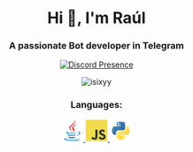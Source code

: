 <h1 align="center">Hi 👋, I'm Raúl</h1>
<h3 align="center">A passionate Bot developer in Telegram</h3>

<div align="center">

[![Discord Presence](https://lanyard-profile-readme.vercel.app/api/1051448817947521105)](google.co) 
</div>

<p align="center"> 
  <img src="https://komarev.com/ghpvc/?username=isixyy&label=Profile%20views&color=0e75b6&style=flat" alt="isixyy" /> 
</p>

<h3 align="center">Languages:</h3>
<p align="center"> 
  <a href="https://www.java.com" target="_blank" rel="noreferrer"> 
    <img src="https://raw.githubusercontent.com/devicons/devicon/master/icons/java/java-original.svg" alt="java" width="40" height="40"/> 
  </a> 
  <a href="https://developer.mozilla.org/en-US/docs/Web/JavaScript" target="_blank" rel="noreferrer"> 
    <img src="https://raw.githubusercontent.com/devicons/devicon/master/icons/javascript/javascript-original.svg" alt="javascript" width="40" height="40"/> 
  </a> 
  <a href="https://www.python.org" target="_blank" rel="noreferrer"> 
    <img src="https://raw.githubusercontent.com/devicons/devicon/master/icons/python/python-original.svg" alt="python" width="40" height="40"/> 
  </a> 
</p>

